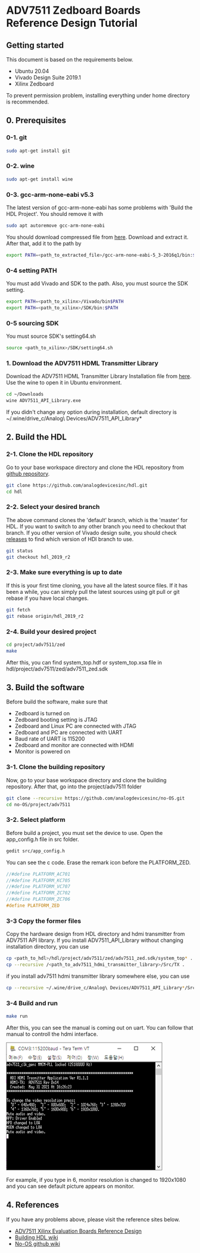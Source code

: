 # ADV7511 Zedboard Boards Reference Design Tutorial

## Getting started
This document is based on the requirements below.

- Ubuntu 20.04
- Vivado Design Suite 2019.1
- Xilinx Zedboard

To prevent permission problem, installing everything under home directory is recommended.

## 0. Prerequisites

### 0-1. git
```bash
sudo apt-get install git
```

### 0-2. wine
```bash
sudo apt-get install wine
```

### 0-3. gcc-arm-none-eabi v5.3
The latest version of gcc-arm-none-eabi has some problems with 'Build the HDL Project'. You should remove it with
```bash
sudo apt autoremove gcc-arm-none-eabi
```
You should download compressed file from [here](https://armkeil.blob.core.windows.net/developer/Files/downloads/gnu-rm/gccarmnoneeabi532016q120160330linuxtar.bz2). Download and extract it. After that, add it to the path by
```bash
export PATH=<path_to_extracted_file>/gcc-arm-none-eabi-5_3-2016q1/bin:$PATH
```

### 0-4 setting PATH
You must add Vivado and SDK to the path. Also, you must source the SDK setting.
```bash
export PATH=<path_to_xilinx>/Vivado/bin$PATH
export PATH=<path_to_xilinx>/SDK/bin:$PATH
```

### 0-5 sourcing SDK
You must source SDK's setting64.sh
```bash
source <path_to_xilinx>/SDK/setting64.sh
```

### 1. Download the ADV7511 HDML Transmitter Library
Download the ADV7511 HDML Transmitter Library Installation file from [here](https://www.analog.com/media/en/dsp-hardware-software/software-modules/ADV7511_API_Library.exe). Use the wine to open it in Ubuntu environment.
```bash
cd ~/Downloads
wine ADV7511_API_Library.exe
```
If you didn't change any option during installation, default directory is 
\~/.wine/drive_c/Analog\ Devices/ADV7511_API_Library*

## 2. Build the HDL

### 2-1. Clone the HDL repository
Go to your base workspace directory and clone the HDL repository from [github repository](https://github.com/analogdevicesinc/hdl).
```bash
git clone https://github.com/analogdevicesinc/hdl.git
cd hdl
```

### 2-2. Select your desired branch
The above command clones the 'default' branch, which is the 'master' for HDL. If you want to switch to any other branch you need to checkout that branch.
If you other version of Vivado design suite, you should check [releases](https://github.com/analogdevicesinc/hdl/releases) to find which version of HDI branch to use.
```bash
git status
git checkout hdl_2019_r2
```

### 2-3. Make sure everything is up to date
If this is your first time cloning, you have all the latest source files. If it has been a while, you can simply pull the latest sources using git pull or git rebase if you have local changes.
```bash
git fetch
git rebase origin/hdl_2019_r2
```

### 2-4. Build your desired project
```bash
cd project/adv7511/zed
make
```
After this, you can find system_top.hdf or system_top.xsa file in hdl/project/adv7511/zed/adv7511_zed.sdk

## 3. Build the software
Before build the software, make sure that
- Zedboard is turned on
- Zedboard booting setting is JTAG
- Zedboard and Linux PC are connected with JTAG
- Zedboard and PC are connected with UART
- Baud rate of UART is 115200
- Zedboard and monitor are connected with HDMI
- Monitor is powered on

### 3-1. Clone the building repository
Now, go to your base workspace directory and clone the building repository. After that, go into the project/adv7511 folder
```bash
git clone --recursive https://github.com/analogdevicesinc/no-OS.git
cd no-OS/project/adv7511
```
### 3-2. Select platform
Before build a project, you must set the device to use. Open the app_config.h file in src folder.
```bash
gedit src/app_config.h
```
You can see the c code. Erase the remark icon before the PLATFORM_ZED.
```c
//#define PLATFORM_AC701
//#define PLATFORM_KC705
//#define PLATFORM_VC707
//#define PLATFORM_ZC702
//#define PLATFORM_ZC706
#define PLATFORM_ZED
```
### 3-3 Copy the former files
Copy the hardware design from HDL directory and hdmi transmitter from ADV7511 API library. If you install ADV7511_API_Library without changing installation directory, you can use
```bash
cp <path_to_hdl>/hdl/project/adv7511/zed/adv7511_zed.sdk/system_top* .
cp --recursive /<path_to_adv7511_hdmi_transmitter_library>/Src/TX .
```

if you install adv7511 hdmi transmitter library somewhere else, you can use
```bash
cp --recursive ~/.wine/drive_c/Analog\ Devices/ADV7511_API_Library*/Src/TX .
```

### 3-4 Build and run
```bash
make run
```
After this, you can see the manual is coming out on uart. You can follow that manual to controll the hdmi interface.

![Alt text](zedboard_hdmi_uart_image.PNG "Uart output")

For example, if you type in 6, monitor resolution is changed to 1920x1080 and you can see default picture appears on monitor.

## 4. References
If you have any problems above, please visit the reference sites below.

- [ADV7511 Xilinx Evaluation Boards Reference Design](https://wiki.analog.com/resources/fpga/xilinx/kc705/adv7511)
- [Building HDL wiki](https://wiki.analog.com/resources/fpga/docs/build)
- [No-OS github wiki](https://github.com/analogdevicesinc/no-OS/wiki)
